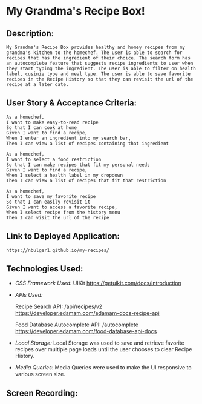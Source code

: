 # My Grandma's Recipe Box!

## Description:
    My Grandma's Recipe Box provides healthy and homey recipes from my grandma's kitchen to the homechef. The user is able to search for recipes that has the ingredient of their choice. The search form has an autocomplete feature that suggests recipe ingredients to user when they start typing the ingredient. The user is able to filter on health label, cusinie type and meal type. The user is able to save favorite recipes in the Recipe History so that they can revisit the url of the recipe at a later date.

## User Story & Acceptance Criteria:
    As a homechef,
    I want to make easy-to-read recipe
    So that I can cook at home
    Given I want to find a recipe,
    When I enter an ingredient into my search bar,
    Then I can view a list of recipes containing that ingredient

    As a homechef,
    I want to select a food restriction
    So that I can make recipes that fit my personal needs
    Given I want to find a recipe,
    When I select a health label in my dropdown
    Then I can view a list of recipes that fit that restriction

    As a homechef,
    I want to save my favorite recipe
    So that I can easily revisit it
    Given I want to access a favorite recipe,
    When I select recipe from the history menu
    Then I can visit the url of the recipe

## Link to Deployed Application:
    https://nbulger1.github.io/my-recipes/

## Technologies Used:
* *CSS Framework Used:*
    UIKit 
    https://getuikit.com/docs/introduction

* *APIs Used:*

    Recipe Search API: /api/recipes/v2
    https://developer.edamam.com/edamam-docs-recipe-api


    Food Database Autocomplete API: /autocomplete
    https://developer.edamam.com/food-database-api-docs

* *Local Storage:*
    Local Storage was used to save and retrieve favorite recipes over multiple page loads until the user chooses to clear Recipe History.

* *Media Queries:*
    Media Queries were used to make the UI responsive to various screen size.

## Screen Recording:


